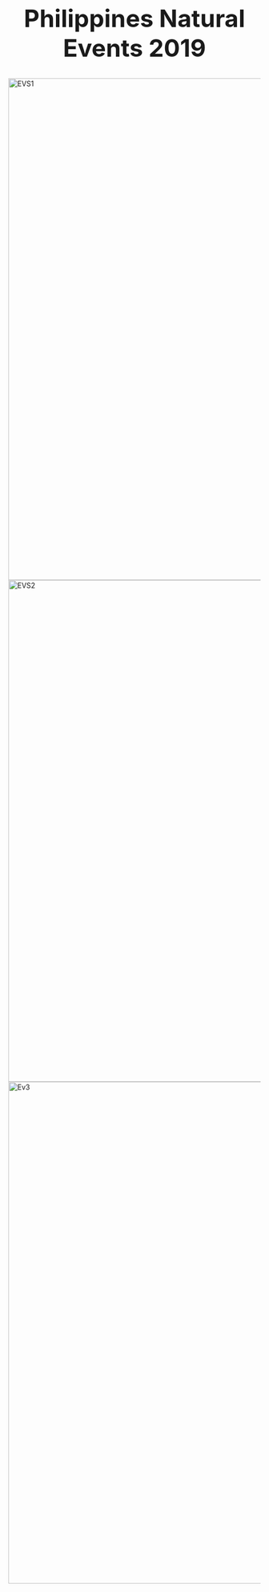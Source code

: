 <br><div align="center"><font size="52"><strong> Philippines Natural Events 2019 </strong></font></div></br>


<img width="1000" alt="EVS1" src="https://github.com/Jeff1824/DA-in-Excel-Events/assets/124261057/3304fcfb-de37-4884-a64c-13be8c92c4a4">
<img width="1000" alt="EVS2" src="https://github.com/Jeff1824/DA-in-Excel-Events/assets/124261057/d237b53e-bb7c-4779-99de-99a32dc2d8a8">
<img width="1000" alt="Ev3" src="https://user-images.githubusercontent.com/124261057/236607919-a741a0ef-b960-40de-9467-877e4011a5ef.png">
